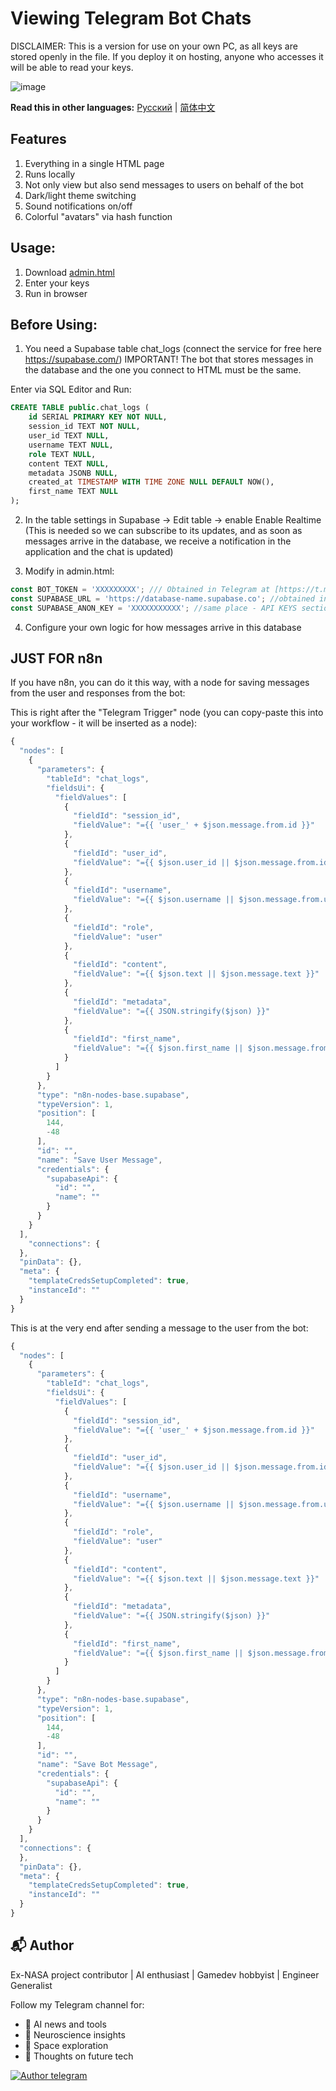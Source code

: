 # Viewing Telegram Bot Chats
DISCLAIMER: This is a version for use on your own PC, as all keys are stored openly in the file. If you deploy it on hosting, anyone who accesses it will be able to read your keys.

![image](https://github.com/myslithell/images/blob/main/onehtml-tgbot.png)

**Read this in other languages:** [Русский](README-RU.md) | [简体中文](README-CN.md)

## Features
1) Everything in a single HTML page
2) Runs locally
3) Not only view but also send messages to users on behalf of the bot
4) Dark/light theme switching
5) Sound notifications on/off
6) Colorful "avatars" via hash function

## Usage:
1) Download [admin.html](admin.html)
2) Enter your keys
3) Run in browser

## Before Using:
1) You need a Supabase table chat_logs (connect the service for free here https://supabase.com/)
IMPORTANT! The bot that stores messages in the database and the one you connect to HTML must be the same.

Enter via SQL Editor and Run:
```sql
CREATE TABLE public.chat_logs (
    id SERIAL PRIMARY KEY NOT NULL,
    session_id TEXT NOT NULL,
    user_id TEXT NULL,
    username TEXT NULL,
    role TEXT NULL,
    content TEXT NULL,
    metadata JSONB NULL,
    created_at TIMESTAMP WITH TIME ZONE NULL DEFAULT NOW(),
    first_name TEXT NULL
);
```
2) In the table settings in Supabase -> Edit table -> enable Enable Realtime
(This is needed so we can subscribe to its updates, and as soon as messages arrive in the database, we receive a notification in the application and the chat is updated)

3) Modify in admin.html:
```js
const BOT_TOKEN = 'XXXXXXXXX'; /// Obtained in Telegram at [https://t.me/BotFather](https://t.me/BotFather)
const SUPABASE_URL = 'https://database-name.supabase.co'; //obtained in project settings of your database in supabase - Data API section
const SUPABASE_ANON_KEY = 'XXXXXXXXXXX'; //same place - API KEYS section
```



4) Configure your own logic for how messages arrive in this database


## JUST FOR n8n
If you have n8n, you can do it this way, with a node for saving messages from the user and responses from the bot:

This is right after the "Telegram Trigger" node (you can copy-paste this into your workflow - it will be inserted as a node):
```js
{
  "nodes": [
    {
      "parameters": {
        "tableId": "chat_logs",
        "fieldsUi": {
          "fieldValues": [
            {
              "fieldId": "session_id",
              "fieldValue": "={{ 'user_' + $json.message.from.id }}"
            },
            {
              "fieldId": "user_id",
              "fieldValue": "={{ $json.user_id || $json.message.from.id }}"
            },
            {
              "fieldId": "username",
              "fieldValue": "={{ $json.username || $json.message.from.username }}"
            },
            {
              "fieldId": "role",
              "fieldValue": "user"
            },
            {
              "fieldId": "content",
              "fieldValue": "={{ $json.text || $json.message.text }}"
            },
            {
              "fieldId": "metadata",
              "fieldValue": "={{ JSON.stringify($json) }}"
            },
            {
              "fieldId": "first_name",
              "fieldValue": "={{ $json.first_name || $json.message.from.first_name }}"
            }
          ]
        }
      },
      "type": "n8n-nodes-base.supabase",
      "typeVersion": 1,
      "position": [
        144,
        -48
      ],
      "id": "",
      "name": "Save User Message",
      "credentials": {
        "supabaseApi": {
          "id": "",
          "name": ""
        }
      }
    }
  ],
	"connections": {
  },
  "pinData": {},
  "meta": {
    "templateCredsSetupCompleted": true,
    "instanceId": ""
  }
}
```

This is at the very end after sending a message to the user from the bot:
```js
{
  "nodes": [
    {
      "parameters": {
        "tableId": "chat_logs",
        "fieldsUi": {
          "fieldValues": [
            {
              "fieldId": "session_id",
              "fieldValue": "={{ 'user_' + $json.message.from.id }}"
            },
            {
              "fieldId": "user_id",
              "fieldValue": "={{ $json.user_id || $json.message.from.id }}"
            },
            {
              "fieldId": "username",
              "fieldValue": "={{ $json.username || $json.message.from.username }}"
            },
            {
              "fieldId": "role",
              "fieldValue": "user"
            },
            {
              "fieldId": "content",
              "fieldValue": "={{ $json.text || $json.message.text }}"
            },
            {
              "fieldId": "metadata",
              "fieldValue": "={{ JSON.stringify($json) }}"
            },
            {
              "fieldId": "first_name",
              "fieldValue": "={{ $json.first_name || $json.message.from.first_name }}"
            }
          ]
        }
      },
      "type": "n8n-nodes-base.supabase",
      "typeVersion": 1,
      "position": [
        144,
        -48
      ],
      "id": "",
      "name": "Save Bot Message",
      "credentials": {
        "supabaseApi": {
          "id": "",
          "name": ""
        }
      }
    }
  ],
  "connections": {
  },
  "pinData": {},
  "meta": {
    "templateCredsSetupCompleted": true,
    "instanceId": ""
  }
}
```

## 📬 Author
Ex-NASA project contributor | AI enthusiast | Gamedev hobbyist | Engineer Generalist

Follow my Telegram channel for:
- 🤖 AI news and tools
- 🧠 Neuroscience insights  
- 🚀 Space exploration
- 💭 Thoughts on future tech

[![Author telegram](https://img.shields.io/badge/Telegram-2CA5E0?style=for-the-badge&logo=telegram&logoColor=white)](https://t.me/+VKz5IExlz08zNTAy)
